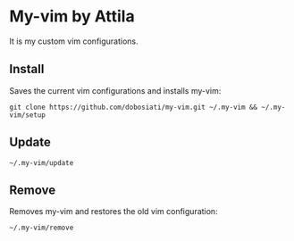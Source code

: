 # My-vim by Attila

It is my custom vim configurations.

## Install
Saves the current vim configurations and installs my-vim:
```
git clone https://github.com/dobosiati/my-vim.git ~/.my-vim && ~/.my-vim/setup
```

## Update 
```
~/.my-vim/update
```
 
## Remove  
Removes my-vim and restores the old vim configuration:
```
~/.my-vim/remove
```
